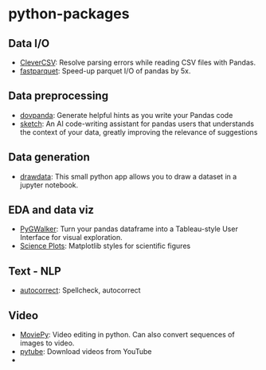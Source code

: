 # python-packages

## Data I/O
* [CleverCSV](https://github.com/alan-turing-institute/CleverCSV): Resolve parsing errors while reading CSV files with Pandas.
* [fastparquet](https://github.com/dask/fastparquet): Speed-up parquet I/O of pandas by 5x.

## Data preprocessing
* [dovpanda](https://github.com/dovpanda-dev/dovpanda): Generate helpful hints as you write your Pandas code
* [sketch](https://github.com/approximatelabs/sketch): An AI code-writing assistant for pandas users that understands the context of your data, greatly improving the relevance of suggestions


## Data generation
* [drawdata](https://github.com/koaning/drawdata): This small python app allows you to draw a dataset in a jupyter notebook.

## EDA and data viz
* [PyGWalker](https://github.com/Kanaries/pygwalker): Turn your pandas dataframe into a Tableau-style User Interface for visual exploration.
* [Science Plots](https://github.com/garrettj403/SciencePlots): Matplotlib styles for scientific figures


## Text - NLP
* [autocorrect](https://github.com/filyp/autocorrect): Spellcheck, autocorrect

## Video
* [MoviePy](https://github.com/Zulko/moviepy): Video editing in python. Can also convert sequences of images to video.
* [pytube](https://github.com/pytube/pytube): Download videos from YouTube
* 
